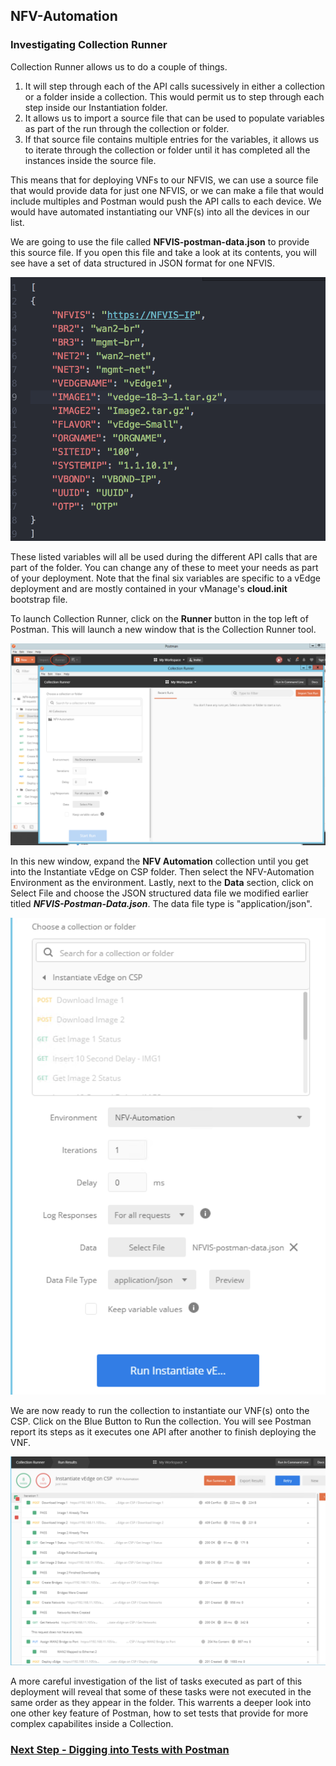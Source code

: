 ## NFV-Automation

### Investigating Collection Runner

Collection Runner allows us to do a couple of things.  

1. It will step through each of the API calls sucessively in either a collection or a folder inside a collection.  This would permit us to step through each step inside our Instantiation folder.  
2. It allows us to import a source file that can be used to populate variables as part of the run through the collection or folder.  
3. If that source file contains multiple entries for the variables, it allows us to iterate through the collection or folder until it has completed all the instances inside the source file.

This means that for deploying VNFs to our NFVIS, we can use a source file that would provide data for just one NFVIS, or we can make a file that would include multiples and Postman would push the API calls to each device.  We would have automated instantiating our VNF(s) into all the devices in our list.

We are going to use the file called **NFVIS-postman-data.json** to provide this source file.  If you open this file and take a look at its contents, you will see have a set of data structured in JSON format for one NFVIS.  

![alt text](../images/Postman-Runner_Data.png)

These listed variables will all be used during the different API calls that are part of the folder.  You can change any of these to meet your needs as part of your deployment.  Note that the final six variables are specific to a vEdge deployment and are mostly contained in your vManage's **cloud.init** bootstrap file.  

To launch Collection Runner, click on the **Runner** button in the top left of Postman.  This will launch a new window that is the Collection Runner tool.  

![alt text](../images/Postman-Launching_Collection_Runner.png)

In this new window, expand the **NFV Automation** collection until you get into the Instantiate vEdge on CSP folder.  Then select the NFV-Automation Environment as the environment.  Lastly, next to the **Data** section, click on Select File and choose the JSON structured data file we modified earlier titled ***NFVIS-Postman-Data.json***.  The data file type is "application/json".

![alt text](../images/Postman-Setting_Runner.png)

We are now ready to run the collection to instantiate our VNF(s) onto the CSP.  Click on the Blue Button to Run the collection.  You will see Postman report its steps as it executes one API after another to finish deploying the VNF.

![alt text](../images/Postman-Collection_Runner_Tasks.png)

A more careful investigation of the list of tasks executed as part of this deployment will reveal that some of these tasks were not executed in the same order as they appear in the folder.  This warrents a deeper look into one other key feature of Postman, how to set tests that provide for more complex capabilites inside a Collection.

### [Next Step - Digging into Tests with Postman](Module4.md)